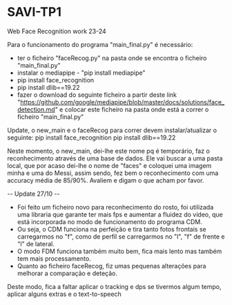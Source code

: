 # SAVI-TP1
Web Face Recognition work 23-24

Para o funcionamento do programa "main_final.py" é necessário:
 - ter o ficheiro "faceRecog.py" na pasta onde se encontra o ficheiro "main_final.py"
 - instalar o mediapipe - "pip install mediapipe"
 - pip install face_recognition
 - pip install dlib==19.22
 - fazer o download do seguinte ficheiro a partir deste link "https://github.com/google/mediapipe/blob/master/docs/solutions/face_detection.md" e colocar este ficheiro na pasta onde está a correr o ficheiro "main_final.py"


Update, o new_main e o faceRecog para correr devem instalar/atualizar o seguinte:
pip install face_recognition
pip install dlib==19.22

Neste momento, o new_main, dei-lhe este nome pq é temporário, faz o reconhecimento através de uma base de dados.
Ele vai buscar a uma pasta local, que por acaso dei-lhe o nome de "faces" e coloquei uma imagem minha e uma do Messi,
assim sendo, fez bem o reconhecimento com uma accuracy média de 85/90%. Avaliem e digam o que acham por favor.

-- Update 27/10 --
 - Foi feito um ficheiro novo para reconhecimento do rosto, foi utilizada uma libraria que garante ter mais fps e aumentar a fluidez do vídeo, que está incorporada no modo de funcionamento do programa CDM.
 - Ou seja, o CDM funciona na perfeição e tira tanto fotos frontais se carregarmos no "f", como de perfil se carregarmos no "l", "f" de frente e "l" de lateral.
 - O modo FDM funciona também muito bem, fica mais lento mas também tem mais processamento. 
 - Quanto ao ficheiro faceRecog, fiz umas pequenas alterações para melhorar a comparação e deteção. 

Deste modo, fica a faltar aplicar o tracking e dps se tivermos algum tempo, aplicar alguns extras e o text-to-speech





